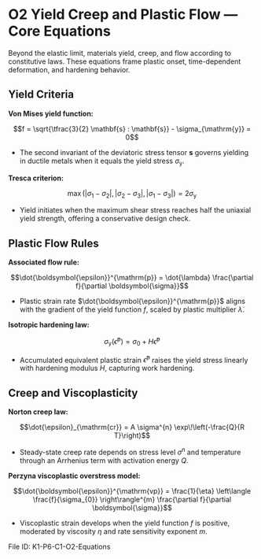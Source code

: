 # O2 Yield Creep and Plastic Flow — Core Equations

Beyond the elastic limit, materials yield, creep, and flow according to constitutive laws. These equations frame plastic onset, time-dependent deformation, and hardening behavior.

## Yield Criteria
**Von Mises yield function:**

$$f = \sqrt{\tfrac{3}{2} \mathbf{s} : \mathbf{s}} - \sigma_{\mathrm{y}} = 0$$

- The second invariant of the deviatoric stress tensor $\mathbf{s}$ governs yielding in ductile metals when it equals the yield stress $\sigma_{\mathrm{y}}$.

**Tresca criterion:**

$$\max(|\sigma_{1} - \sigma_{2}|, |\sigma_{2} - \sigma_{3}|, |\sigma_{1} - \sigma_{3}|) = 2 \sigma_{\mathrm{y}}$$

- Yield initiates when the maximum shear stress reaches half the uniaxial yield strength, offering a conservative design check.

## Plastic Flow Rules
**Associated flow rule:**

$$\dot{\boldsymbol{\epsilon}}^{\mathrm{p}} = \dot{\lambda} \frac{\partial f}{\partial \boldsymbol{\sigma}}$$

- Plastic strain rate $\dot{\boldsymbol{\epsilon}}^{\mathrm{p}}$ aligns with the gradient of the yield function $f$, scaled by plastic multiplier $\dot{\lambda}$.

**Isotropic hardening law:**

$$\sigma_{\mathrm{y}}(\bar{\epsilon}^{\mathrm{p}}) = \sigma_{0} + H \bar{\epsilon}^{\mathrm{p}}$$

- Accumulated equivalent plastic strain $\bar{\epsilon}^{\mathrm{p}}$ raises the yield stress linearly with hardening modulus $H$, capturing work hardening.

## Creep and Viscoplasticity
**Norton creep law:**

$$\dot{\epsilon}_{\mathrm{cr}} = A \sigma^{n} \exp\!\left(-\frac{Q}{R T}\right)$$

- Steady-state creep rate depends on stress level $\sigma^{n}$ and temperature through an Arrhenius term with activation energy $Q$.

**Perzyna viscoplastic overstress model:**

$$\dot{\boldsymbol{\epsilon}}^{\mathrm{vp}} = \frac{1}{\eta} \left\langle \frac{f}{\sigma_{0}} \right\rangle^{m} \frac{\partial f}{\partial \boldsymbol{\sigma}}$$

- Viscoplastic strain develops when the yield function $f$ is positive, moderated by viscosity $\eta$ and rate sensitivity exponent $m$.

File ID: K1-P6-C1-O2-Equations
